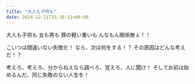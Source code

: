 ```yaml
---
title: "大人も子供も"
date: 2024-12-21T15:36:11+09:00
---
```

大人も子供も
女も男も
罪の軽い重いも
んなもん関係無ぇ！！

こいつは間違いない失敗だ！
なら、次は何をする！？
その原因はどんな考えだ！？

考えろ、考えろ、分からねえなら調べろ、覚えろ、人に聞け！
そしてお前は始めるんだ、同じ失敗のない人生を！
